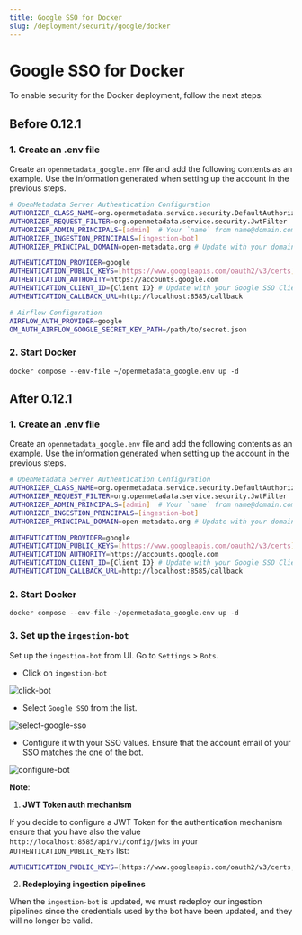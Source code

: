 ```yaml
---
title: Google SSO for Docker
slug: /deployment/security/google/docker
---
```


# Google SSO for Docker

To enable security for the Docker deployment, follow the next steps:

## Before 0.12.1

### 1. Create an .env file

Create an `openmetadata_google.env` file and add the following contents as an example. Use the information
generated when setting up the account in the previous steps.

```bash
# OpenMetadata Server Authentication Configuration
AUTHORIZER_CLASS_NAME=org.openmetadata.service.security.DefaultAuthorizer
AUTHORIZER_REQUEST_FILTER=org.openmetadata.service.security.JwtFilter
AUTHORIZER_ADMIN_PRINCIPALS=[admin]  # Your `name` from name@domain.com
AUTHORIZER_INGESTION_PRINCIPALS=[ingestion-bot]
AUTHORIZER_PRINCIPAL_DOMAIN=open-metadata.org # Update with your domain

AUTHENTICATION_PROVIDER=google
AUTHENTICATION_PUBLIC_KEYS=[https://www.googleapis.com/oauth2/v3/certs]
AUTHENTICATION_AUTHORITY=https://accounts.google.com
AUTHENTICATION_CLIENT_ID={Client ID} # Update with your Google SSO Client ID
AUTHENTICATION_CALLBACK_URL=http://localhost:8585/callback

# Airflow Configuration
AIRFLOW_AUTH_PROVIDER=google
OM_AUTH_AIRFLOW_GOOGLE_SECRET_KEY_PATH=/path/to/secret.json
```

### 2. Start Docker

```commandline
docker compose --env-file ~/openmetadata_google.env up -d
```

## After 0.12.1

### 1. Create an .env file

Create an `openmetadata_google.env` file and add the following contents as an example. Use the information
generated when setting up the account in the previous steps.

```bash
# OpenMetadata Server Authentication Configuration
AUTHORIZER_CLASS_NAME=org.openmetadata.service.security.DefaultAuthorizer
AUTHORIZER_REQUEST_FILTER=org.openmetadata.service.security.JwtFilter
AUTHORIZER_ADMIN_PRINCIPALS=[admin]  # Your `name` from name@domain.com
AUTHORIZER_INGESTION_PRINCIPALS=[ingestion-bot]
AUTHORIZER_PRINCIPAL_DOMAIN=open-metadata.org # Update with your domain

AUTHENTICATION_PROVIDER=google
AUTHENTICATION_PUBLIC_KEYS=[https://www.googleapis.com/oauth2/v3/certs]
AUTHENTICATION_AUTHORITY=https://accounts.google.com
AUTHENTICATION_CLIENT_ID={Client ID} # Update with your Google SSO Client ID
AUTHENTICATION_CALLBACK_URL=http://localhost:8585/callback
```

### 2. Start Docker

```commandline
docker compose --env-file ~/openmetadata_google.env up -d
```

### 3. Set up the `ingestion-bot`

Set up the `ingestion-bot` from UI. Go to `Settings` > `Bots`.

- Click on `ingestion-bot`

<Image src="/images/deployment/security/google/click-bot.png" alt="click-bot" caption="Click on 'ingestion-bot'"/>

- Select `Google SSO` from the list.

<Image src="/images/deployment/security/google/select-google-sso.png" alt="select-google-sso" caption="Select 'Google SSO'"/>

- Configure it with your SSO values. Ensure that the account email of your SSO matches the one of the bot.

<Image src="/images/deployment/security/google/configure-bot.png" alt="configure-bot" caption="Configure the ingestion-bot with your SSO values"/>

**Note**:

1. **JWT Token auth mechanism**

If you decide to configure a JWT Token for the authentication mechanism ensure that you have also the value `http://localhost:8585/api/v1/config/jwks`
in your `AUTHENTICATION_PUBLIC_KEYS` list:

```bash
AUTHENTICATION_PUBLIC_KEYS=[https://www.googleapis.com/oauth2/v3/certs, http://localhost:8585/api/v1/config/jwks]
```

2. **Redeploying ingestion pipelines**

When the `ingestion-bot` is updated, we must redeploy our ingestion pipelines since the credentials used by the bot have been updated,
and they will no longer be valid.
